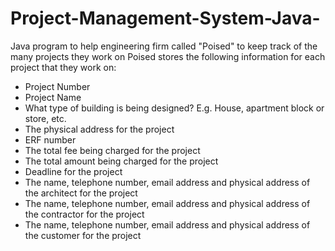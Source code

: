 # Project-Management-System-Java-
Java program to help engineering firm called "Poised" to keep track of the many projects they work on
Poised stores the following information for each project that they work on:
- Project Number
- Project Name
- What type of building is being designed? E.g. House, apartment block or store, etc.
- The physical address for the project
- ERF number
- The total fee being charged for the project
- The total amount being charged for the project
- Deadline for the project
- The name, telephone number, email address and physical address of the architect for the project
- The name, telephone number, email address and physical address of the contractor for the project
- The name, telephone number, email address and physical address of the customer for the project
